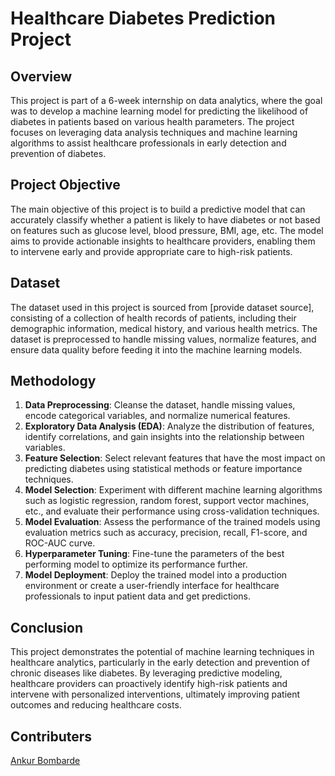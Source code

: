 # Healthcare Diabetes Prediction Project

## Overview
This project is part of a 6-week internship on data analytics, where the goal was to develop a machine learning model for predicting the likelihood of diabetes in patients based on various health parameters. The project focuses on leveraging data analysis techniques and machine learning algorithms to assist healthcare professionals in early detection and prevention of diabetes.

## Project Objective
The main objective of this project is to build a predictive model that can accurately classify whether a patient is likely to have diabetes or not based on features such as glucose level, blood pressure, BMI, age, etc. The model aims to provide actionable insights to healthcare providers, enabling them to intervene early and provide appropriate care to high-risk patients.

## Dataset
The dataset used in this project is sourced from [provide dataset source], consisting of a collection of health records of patients, including their demographic information, medical history, and various health metrics. The dataset is preprocessed to handle missing values, normalize features, and ensure data quality before feeding it into the machine learning models.

## Methodology
1. **Data Preprocessing**: Cleanse the dataset, handle missing values, encode categorical variables, and normalize numerical features.
2. **Exploratory Data Analysis (EDA)**: Analyze the distribution of features, identify correlations, and gain insights into the relationship between variables.
3. **Feature Selection**: Select relevant features that have the most impact on predicting diabetes using statistical methods or feature importance techniques.
4. **Model Selection**: Experiment with different machine learning algorithms such as logistic regression, random forest, support vector machines, etc., and evaluate their performance using cross-validation techniques.
5. **Model Evaluation**: Assess the performance of the trained models using evaluation metrics such as accuracy, precision, recall, F1-score, and ROC-AUC curve.
6. **Hyperparameter Tuning**: Fine-tune the parameters of the best performing model to optimize its performance further.
7. **Model Deployment**: Deploy the trained model into a production environment or create a user-friendly interface for healthcare professionals to input patient data and get predictions.



## Conclusion
This project demonstrates the potential of machine learning techniques in healthcare analytics, particularly in the early detection and prevention of chronic diseases like diabetes. By leveraging predictive modeling, healthcare providers can proactively identify high-risk patients and intervene with personalized interventions, ultimately improving patient outcomes and reducing healthcare costs.

## Contributers
[Ankur Bombarde](https://github.com/AnkurBombarde)
